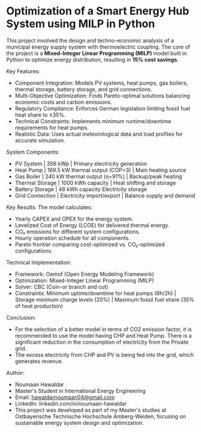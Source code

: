 # Optimization of a Smart Energy Hub System using MILP in Python

This project involved the design and techno-economic analysis of a municipal energy supply system with thermoelectric coupling. The core of the project is a **Mixed-Integer Linear Programming (MILP)** model built in Python to optimize energy distribution, resulting in **15% cost savings**.

Key Features:
- Component Integration: Models PV systems, heat pumps, gas boilers, thermal storage, battery storage, and grid connections.
- Multi-Objective Optimization: Finds Pareto-optimal solutions balancing economic costs and carbon emissions.
- Regulatory Compliance: Enforces German legislation limiting fossil fuel heat share to ≤35%.
- Technical Constraints: Implements minimum runtime/downtime requirements for heat pumps.
- Realistic Data: Uses actual meteorological data and load profiles for accurate simulation.

System Components:
- PV System |	356 kWp |	Primary electricity generation
- Heat Pump |	169.5 kW thermal output (COP=3) |	Main heating source
- Gas Boiler | 240 kW thermal output (η=91%) | Backup/peak heating
- Thermal Storage |	1000 kWh capacity |	Heat shifting and storage
- Battery Storage |	48 kWh capacity	Electricity storage
- Grid Connection |	Electricity import/export |	Balance supply and demand

Key Results:
The model calculates:
- Yearly CAPEX and OPEX for the energy system.
- Levelized Cost of Energy (LCOE) for delivered thermal energy.
- CO₂ emissions for different system configurations.
- Hourly operation schedule for all components.
- Pareto frontier comparing cost-optimized vs. CO₂-optimized configurations.

Technical Implementation:
- Framework: Oemof (Open Energy Modeling Framework)
- Optimization: Mixed-Integer Linear Programming (MILP)
- Solver: CBC (Coin-or branch and cut)
- Constraints: Minimum uptime/downtime for heat pumps (6h/2h) | Storage minimum charge levels (20%) | Maximum fossil fuel share (35% of heat production)

Conclusion:
- For the selection of a better model in terms of CO2 emission factor, it is recommended to use the model having CHP and Heat Pump. There is a significant reduction in the consumption of electricity from the Private grid. 
- The excess electricity from CHP and PV is being fed into the grid, which generates revenue.

Author: 
- Noumaan Hawaldar
- Master's Student in International Energy Engineering
- Email: hawaldarnoumaan04@gmail.com
- LinkedIn: linkedin.com/in/noumaan-hawaldar
- This project was developed as part of my Master's studies at Ostbayerische Technische Hochschule Amberg-Weiden, focusing on sustainable energy system design and optimization.
